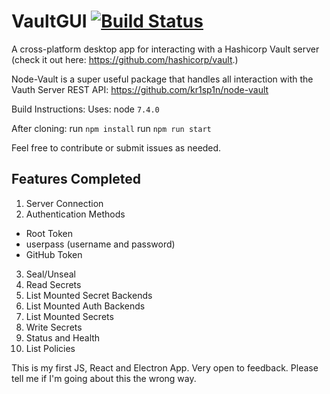 # VaultGUI [![Build Status](https://travis-ci.org/jonsavage/VaultGUI.svg?branch=master)](https://travis-ci.org/jonsavage/VaultGUI)

A cross-platform desktop app for interacting with a Hashicorp Vault server (check it out here: https://github.com/hashicorp/vault.)

Node-Vault is a super useful package that handles all interaction with the Vauth Server REST API: https://github.com/kr1sp1n/node-vault

Build Instructions:
Uses: node `7.4.0`

After cloning:
run `npm install`
run `npm run start` 

Feel free to contribute or submit issues as needed.

## Features Completed
1. Server Connection
2. Authentication Methods
 * Root Token
 * userpass (username and password)
 * GitHub Token
3. Seal/Unseal
4. Read Secrets
5. List Mounted Secret Backends
6. List Mounted Auth Backends
7. List Mounted Secrets
8. Write Secrets
9. Status and Health
10. List Policies 

This is my first JS, React and Electron App. Very open to feedback. Please tell me if I'm going about this the wrong way.
